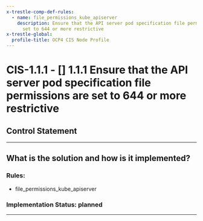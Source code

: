 ```yaml
---
x-trestle-comp-def-rules:
  - name: file_permissions_kube_apiserver
    description: Ensure that the API server pod specification file permissions are
      set to 644 or more restrictive
x-trestle-global:
  profile-title: OCP4 CIS Node Profile
---
```


# CIS-1.1.1 - \[\] 1.1.1 Ensure that the API server pod specification file permissions are set to 644 or more restrictive

## Control Statement

______________________________________________________________________

## What is the solution and how is it implemented?

<!-- For implementation status enter one of: implemented, partial, planned, alternative, not-applicable -->

<!-- Note that the list of rules under ### Rules: is read-only and changes will not be captured after assembly to JSON -->

<!-- Enter possible prose for implementation response at the control level here, after this comment -->
### Rules:

  - file_permissions_kube_apiserver

### Implementation Status: planned

______________________________________________________________________
